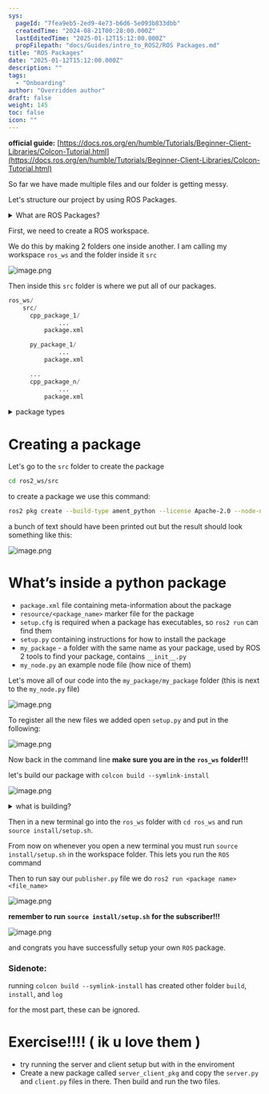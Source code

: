 ```yaml
---
sys:
  pageId: "7fea9eb5-2ed9-4e73-b6d6-5e093b833dbb"
  createdTime: "2024-08-21T00:28:00.000Z"
  lastEditedTime: "2025-01-12T15:12:00.000Z"
  propFilepath: "docs/Guides/intro_to_ROS2/ROS Packages.md"
title: "ROS Packages"
date: "2025-01-12T15:12:00.000Z"
description: ""
tags:
  - "Onboarding"
author: "Overridden author"
draft: false
weight: 145
toc: false
icon: ""
---
```


**official guide:** [https://docs.ros.org/en/humble/Tutorials/Beginner-Client-Libraries/Colcon-Tutorial.html](https://docs.ros.org/en/humble/Tutorials/Beginner-Client-Libraries/Colcon-Tutorial.html)

So far we have made multiple files and our folder is getting messy.

Let's structure our project by using ROS Packages.

<details>

<summary>What are ROS Packages?</summary>

ROS Packages are, as the name implies, packages of code that are highly sharable between ROS developers.

They consist of a folder, `package.xml` file, and source code

```python
      cpp_package_1/
		      ... imagine much code files here ..
          package.xml
```

</details>

First, we need to create a ROS workspace.

We do this by making 2 folders one inside another. I am calling my workspace `ros_ws` and the folder inside it `src`

![image.png](https://prod-files-secure.s3.us-west-2.amazonaws.com/d518164a-d88e-44d1-a4ee-3adb3bd8bce0/70706947-fd18-4537-a67b-e12946812d31/image.png?X-Amz-Algorithm=AWS4-HMAC-SHA256&X-Amz-Content-Sha256=UNSIGNED-PAYLOAD&X-Amz-Credential=ASIAZI2LB4664KUULKOZ%2F20250607%2Fus-west-2%2Fs3%2Faws4_request&X-Amz-Date=20250607T200831Z&X-Amz-Expires=3600&X-Amz-Security-Token=IQoJb3JpZ2luX2VjEKP%2F%2F%2F%2F%2F%2F%2F%2F%2F%2FwEaCXVzLXdlc3QtMiJGMEQCIB9MPP9%2BTGMd5PfRD15%2BbR7%2FzqBLwIVwTPelFz%2B%2BOqeSAiBSfajZEmd1s7tOVP5B9GQ9unwgVNzA7ODRacDmBZ%2Bzsir%2FAwh8EAAaDDYzNzQyMzE4MzgwNSIMvrhXL%2F4oEAhH8VJVKtwDScBLoVUabBmcpNLG%2BydPbOX0MNXLM%2BFKYp3C0KnPxqwQiVHRTc6fU%2FPvc1%2FX4f%2FMKCM3xaCf1fjtx4DyrwSm7xRDbzHdd1otQCePf5s7L2pikRoLsWwEI4%2B4BiirZgvIdqqFqX69fB5pSWRwT0E%2BEfnyGRxmum4GWbOLuZx3rousg5z61do4WN2VhfhoCXd63rSU%2FKtV2nsRr2ZbdSWBuCy6yIcD9Yxl%2FYF2DnkjU6kVxGuc2B0%2BOEypNrh6v1e0VtQsvKlIo8GQNppnoau9MemvVlsfcXQHDTKlU7Fm5Y201gqPjNQFpqUCb5NgjRTYDdj%2FE1ZHcGHF68XitPG30UxU2PMs%2F%2FZ7qe8uES8O%2FVl276CRHDmaKiNaC83Rl6tglChcDuHR2VmIzGH4JMrINZ6Bt8LO1iRQWn%2BWuXS5EuaQcULkP%2BvZWDRxKQjUzTPknn5S7MY%2BYPKCv7t%2Fj2smDdgvGXSzr0Q8AWFniQGfjhBT40DVC1QHs6hZ3kv7PwK3f39baKnAlxl%2F24WAclV12uXEFaaeNbMKMbiAV4CxurSkaqfBdw7B2V%2BySGNcLvrsCOfIMUbxNF3hEq1WJUEWoYBXCYGmm%2FGcmWxAbaJCzt92TkKmovNH%2BaTMKYQw9pWSwgY6pgGe4Yyg6ifX6HopPUjkVMJmCv3a6s998m0RaW7mK5n%2BMlB4GndQxCmmoy5obUGkJY7wY%2FTOYV1b7N3hs6yElSFGZtTm5eG%2FpyPFMp%2BmlxnxwdxpZPeAyM3NacXNy6lBHQ9h2cXvdBZQQDzNvnYpWjhJ0Tbcl75ONK64htIQvE5PK7vRRoyC%2FEd%2BaWFyaoCx470kjVkKKKAlF4KxRTPVFGUtun7BaUyr&X-Amz-Signature=3d2684373600474444f77742a4d8d64c43327a34b356b92a1ea02bd4740f576b&X-Amz-SignedHeaders=host&x-id=GetObject)

Then inside this `src` folder is where we put all of our packages.

```python
ros_ws/
    src/
      cpp_package_1/
		      ...
          package.xml

      py_package_1/
		      ...
          package.xml

      ...
      cpp_package_n/
		      ...
          package.xml

```

<details>

<summary>package types</summary>

packages can be either `C++` or python.

the intern file structure is different for each but for this guide we will stick to creating python packages

</details>

# Creating a package

Let's go to the `src` folder to create the package

```bash
cd ros2_ws/src
```

to create a package we use this command:

```bash
ros2 pkg create --build-type ament_python --license Apache-2.0 --node-name my_node my_package
```

a bunch of text should have been printed out but the result should look something like this:

![image.png](https://prod-files-secure.s3.us-west-2.amazonaws.com/d518164a-d88e-44d1-a4ee-3adb3bd8bce0/e6cf1e3f-8512-4a3e-b131-079f800bf3e8/image.png?X-Amz-Algorithm=AWS4-HMAC-SHA256&X-Amz-Content-Sha256=UNSIGNED-PAYLOAD&X-Amz-Credential=ASIAZI2LB4664KUULKOZ%2F20250607%2Fus-west-2%2Fs3%2Faws4_request&X-Amz-Date=20250607T200832Z&X-Amz-Expires=3600&X-Amz-Security-Token=IQoJb3JpZ2luX2VjEKP%2F%2F%2F%2F%2F%2F%2F%2F%2F%2FwEaCXVzLXdlc3QtMiJGMEQCIB9MPP9%2BTGMd5PfRD15%2BbR7%2FzqBLwIVwTPelFz%2B%2BOqeSAiBSfajZEmd1s7tOVP5B9GQ9unwgVNzA7ODRacDmBZ%2Bzsir%2FAwh8EAAaDDYzNzQyMzE4MzgwNSIMvrhXL%2F4oEAhH8VJVKtwDScBLoVUabBmcpNLG%2BydPbOX0MNXLM%2BFKYp3C0KnPxqwQiVHRTc6fU%2FPvc1%2FX4f%2FMKCM3xaCf1fjtx4DyrwSm7xRDbzHdd1otQCePf5s7L2pikRoLsWwEI4%2B4BiirZgvIdqqFqX69fB5pSWRwT0E%2BEfnyGRxmum4GWbOLuZx3rousg5z61do4WN2VhfhoCXd63rSU%2FKtV2nsRr2ZbdSWBuCy6yIcD9Yxl%2FYF2DnkjU6kVxGuc2B0%2BOEypNrh6v1e0VtQsvKlIo8GQNppnoau9MemvVlsfcXQHDTKlU7Fm5Y201gqPjNQFpqUCb5NgjRTYDdj%2FE1ZHcGHF68XitPG30UxU2PMs%2F%2FZ7qe8uES8O%2FVl276CRHDmaKiNaC83Rl6tglChcDuHR2VmIzGH4JMrINZ6Bt8LO1iRQWn%2BWuXS5EuaQcULkP%2BvZWDRxKQjUzTPknn5S7MY%2BYPKCv7t%2Fj2smDdgvGXSzr0Q8AWFniQGfjhBT40DVC1QHs6hZ3kv7PwK3f39baKnAlxl%2F24WAclV12uXEFaaeNbMKMbiAV4CxurSkaqfBdw7B2V%2BySGNcLvrsCOfIMUbxNF3hEq1WJUEWoYBXCYGmm%2FGcmWxAbaJCzt92TkKmovNH%2BaTMKYQw9pWSwgY6pgGe4Yyg6ifX6HopPUjkVMJmCv3a6s998m0RaW7mK5n%2BMlB4GndQxCmmoy5obUGkJY7wY%2FTOYV1b7N3hs6yElSFGZtTm5eG%2FpyPFMp%2BmlxnxwdxpZPeAyM3NacXNy6lBHQ9h2cXvdBZQQDzNvnYpWjhJ0Tbcl75ONK64htIQvE5PK7vRRoyC%2FEd%2BaWFyaoCx470kjVkKKKAlF4KxRTPVFGUtun7BaUyr&X-Amz-Signature=8b3c7392f78086fd02fd1263c3f5371324825d77c97b68bb639ca97ce0d4ff4e&X-Amz-SignedHeaders=host&x-id=GetObject)

# What’s inside a python package

- `package.xml` file containing meta-information about the package
- `resource/<package_name>` marker file for the package
- `setup.cfg` is required when a package has executables, so `ros2 run` can find them
- `setup.py` containing instructions for how to install the package
- `my_package` - a folder with the same name as your package, used by ROS 2 tools to find your package, contains `__init__.py`
- `my_node.py` an example node file (how nice of them)

Let's move all of our code into the `my_package/my_package` folder (this is next to the `my_node.py` file)

![image.png](https://prod-files-secure.s3.us-west-2.amazonaws.com/d518164a-d88e-44d1-a4ee-3adb3bd8bce0/9ce58f11-0da9-4d3e-b86d-506a9685d378/image.png?X-Amz-Algorithm=AWS4-HMAC-SHA256&X-Amz-Content-Sha256=UNSIGNED-PAYLOAD&X-Amz-Credential=ASIAZI2LB4664KUULKOZ%2F20250607%2Fus-west-2%2Fs3%2Faws4_request&X-Amz-Date=20250607T200832Z&X-Amz-Expires=3600&X-Amz-Security-Token=IQoJb3JpZ2luX2VjEKP%2F%2F%2F%2F%2F%2F%2F%2F%2F%2FwEaCXVzLXdlc3QtMiJGMEQCIB9MPP9%2BTGMd5PfRD15%2BbR7%2FzqBLwIVwTPelFz%2B%2BOqeSAiBSfajZEmd1s7tOVP5B9GQ9unwgVNzA7ODRacDmBZ%2Bzsir%2FAwh8EAAaDDYzNzQyMzE4MzgwNSIMvrhXL%2F4oEAhH8VJVKtwDScBLoVUabBmcpNLG%2BydPbOX0MNXLM%2BFKYp3C0KnPxqwQiVHRTc6fU%2FPvc1%2FX4f%2FMKCM3xaCf1fjtx4DyrwSm7xRDbzHdd1otQCePf5s7L2pikRoLsWwEI4%2B4BiirZgvIdqqFqX69fB5pSWRwT0E%2BEfnyGRxmum4GWbOLuZx3rousg5z61do4WN2VhfhoCXd63rSU%2FKtV2nsRr2ZbdSWBuCy6yIcD9Yxl%2FYF2DnkjU6kVxGuc2B0%2BOEypNrh6v1e0VtQsvKlIo8GQNppnoau9MemvVlsfcXQHDTKlU7Fm5Y201gqPjNQFpqUCb5NgjRTYDdj%2FE1ZHcGHF68XitPG30UxU2PMs%2F%2FZ7qe8uES8O%2FVl276CRHDmaKiNaC83Rl6tglChcDuHR2VmIzGH4JMrINZ6Bt8LO1iRQWn%2BWuXS5EuaQcULkP%2BvZWDRxKQjUzTPknn5S7MY%2BYPKCv7t%2Fj2smDdgvGXSzr0Q8AWFniQGfjhBT40DVC1QHs6hZ3kv7PwK3f39baKnAlxl%2F24WAclV12uXEFaaeNbMKMbiAV4CxurSkaqfBdw7B2V%2BySGNcLvrsCOfIMUbxNF3hEq1WJUEWoYBXCYGmm%2FGcmWxAbaJCzt92TkKmovNH%2BaTMKYQw9pWSwgY6pgGe4Yyg6ifX6HopPUjkVMJmCv3a6s998m0RaW7mK5n%2BMlB4GndQxCmmoy5obUGkJY7wY%2FTOYV1b7N3hs6yElSFGZtTm5eG%2FpyPFMp%2BmlxnxwdxpZPeAyM3NacXNy6lBHQ9h2cXvdBZQQDzNvnYpWjhJ0Tbcl75ONK64htIQvE5PK7vRRoyC%2FEd%2BaWFyaoCx470kjVkKKKAlF4KxRTPVFGUtun7BaUyr&X-Amz-Signature=627bbc29ae867602539d655d6ad0157401a13668c821f0e0146e9b4bc76258e0&X-Amz-SignedHeaders=host&x-id=GetObject)

To register all the new files we added open `setup.py` and put in the following:

![image.png](https://prod-files-secure.s3.us-west-2.amazonaws.com/d518164a-d88e-44d1-a4ee-3adb3bd8bce0/1cd7c262-4cae-4496-9d75-c178537d24a2/image.png?X-Amz-Algorithm=AWS4-HMAC-SHA256&X-Amz-Content-Sha256=UNSIGNED-PAYLOAD&X-Amz-Credential=ASIAZI2LB4664KUULKOZ%2F20250607%2Fus-west-2%2Fs3%2Faws4_request&X-Amz-Date=20250607T200832Z&X-Amz-Expires=3600&X-Amz-Security-Token=IQoJb3JpZ2luX2VjEKP%2F%2F%2F%2F%2F%2F%2F%2F%2F%2FwEaCXVzLXdlc3QtMiJGMEQCIB9MPP9%2BTGMd5PfRD15%2BbR7%2FzqBLwIVwTPelFz%2B%2BOqeSAiBSfajZEmd1s7tOVP5B9GQ9unwgVNzA7ODRacDmBZ%2Bzsir%2FAwh8EAAaDDYzNzQyMzE4MzgwNSIMvrhXL%2F4oEAhH8VJVKtwDScBLoVUabBmcpNLG%2BydPbOX0MNXLM%2BFKYp3C0KnPxqwQiVHRTc6fU%2FPvc1%2FX4f%2FMKCM3xaCf1fjtx4DyrwSm7xRDbzHdd1otQCePf5s7L2pikRoLsWwEI4%2B4BiirZgvIdqqFqX69fB5pSWRwT0E%2BEfnyGRxmum4GWbOLuZx3rousg5z61do4WN2VhfhoCXd63rSU%2FKtV2nsRr2ZbdSWBuCy6yIcD9Yxl%2FYF2DnkjU6kVxGuc2B0%2BOEypNrh6v1e0VtQsvKlIo8GQNppnoau9MemvVlsfcXQHDTKlU7Fm5Y201gqPjNQFpqUCb5NgjRTYDdj%2FE1ZHcGHF68XitPG30UxU2PMs%2F%2FZ7qe8uES8O%2FVl276CRHDmaKiNaC83Rl6tglChcDuHR2VmIzGH4JMrINZ6Bt8LO1iRQWn%2BWuXS5EuaQcULkP%2BvZWDRxKQjUzTPknn5S7MY%2BYPKCv7t%2Fj2smDdgvGXSzr0Q8AWFniQGfjhBT40DVC1QHs6hZ3kv7PwK3f39baKnAlxl%2F24WAclV12uXEFaaeNbMKMbiAV4CxurSkaqfBdw7B2V%2BySGNcLvrsCOfIMUbxNF3hEq1WJUEWoYBXCYGmm%2FGcmWxAbaJCzt92TkKmovNH%2BaTMKYQw9pWSwgY6pgGe4Yyg6ifX6HopPUjkVMJmCv3a6s998m0RaW7mK5n%2BMlB4GndQxCmmoy5obUGkJY7wY%2FTOYV1b7N3hs6yElSFGZtTm5eG%2FpyPFMp%2BmlxnxwdxpZPeAyM3NacXNy6lBHQ9h2cXvdBZQQDzNvnYpWjhJ0Tbcl75ONK64htIQvE5PK7vRRoyC%2FEd%2BaWFyaoCx470kjVkKKKAlF4KxRTPVFGUtun7BaUyr&X-Amz-Signature=b4bb0b5ddbe7c1f448795771ef03ccb7463635abd86a7c65b9896e8421829202&X-Amz-SignedHeaders=host&x-id=GetObject)

Now back in the command line **make sure you are in the** **`ros_ws`** **folder!!!**

let's build our package with `colcon build --symlink-install`

![image.png](https://prod-files-secure.s3.us-west-2.amazonaws.com/d518164a-d88e-44d1-a4ee-3adb3bd8bce0/2f2a0d27-b173-48fd-b189-5f5c0ce65619/image.png?X-Amz-Algorithm=AWS4-HMAC-SHA256&X-Amz-Content-Sha256=UNSIGNED-PAYLOAD&X-Amz-Credential=ASIAZI2LB4664KUULKOZ%2F20250607%2Fus-west-2%2Fs3%2Faws4_request&X-Amz-Date=20250607T200832Z&X-Amz-Expires=3600&X-Amz-Security-Token=IQoJb3JpZ2luX2VjEKP%2F%2F%2F%2F%2F%2F%2F%2F%2F%2FwEaCXVzLXdlc3QtMiJGMEQCIB9MPP9%2BTGMd5PfRD15%2BbR7%2FzqBLwIVwTPelFz%2B%2BOqeSAiBSfajZEmd1s7tOVP5B9GQ9unwgVNzA7ODRacDmBZ%2Bzsir%2FAwh8EAAaDDYzNzQyMzE4MzgwNSIMvrhXL%2F4oEAhH8VJVKtwDScBLoVUabBmcpNLG%2BydPbOX0MNXLM%2BFKYp3C0KnPxqwQiVHRTc6fU%2FPvc1%2FX4f%2FMKCM3xaCf1fjtx4DyrwSm7xRDbzHdd1otQCePf5s7L2pikRoLsWwEI4%2B4BiirZgvIdqqFqX69fB5pSWRwT0E%2BEfnyGRxmum4GWbOLuZx3rousg5z61do4WN2VhfhoCXd63rSU%2FKtV2nsRr2ZbdSWBuCy6yIcD9Yxl%2FYF2DnkjU6kVxGuc2B0%2BOEypNrh6v1e0VtQsvKlIo8GQNppnoau9MemvVlsfcXQHDTKlU7Fm5Y201gqPjNQFpqUCb5NgjRTYDdj%2FE1ZHcGHF68XitPG30UxU2PMs%2F%2FZ7qe8uES8O%2FVl276CRHDmaKiNaC83Rl6tglChcDuHR2VmIzGH4JMrINZ6Bt8LO1iRQWn%2BWuXS5EuaQcULkP%2BvZWDRxKQjUzTPknn5S7MY%2BYPKCv7t%2Fj2smDdgvGXSzr0Q8AWFniQGfjhBT40DVC1QHs6hZ3kv7PwK3f39baKnAlxl%2F24WAclV12uXEFaaeNbMKMbiAV4CxurSkaqfBdw7B2V%2BySGNcLvrsCOfIMUbxNF3hEq1WJUEWoYBXCYGmm%2FGcmWxAbaJCzt92TkKmovNH%2BaTMKYQw9pWSwgY6pgGe4Yyg6ifX6HopPUjkVMJmCv3a6s998m0RaW7mK5n%2BMlB4GndQxCmmoy5obUGkJY7wY%2FTOYV1b7N3hs6yElSFGZtTm5eG%2FpyPFMp%2BmlxnxwdxpZPeAyM3NacXNy6lBHQ9h2cXvdBZQQDzNvnYpWjhJ0Tbcl75ONK64htIQvE5PK7vRRoyC%2FEd%2BaWFyaoCx470kjVkKKKAlF4KxRTPVFGUtun7BaUyr&X-Amz-Signature=edfb065e8b1a6784b0fa87793173133d03c0d4ffb64b99479e8c68cd98daa84e&X-Amz-SignedHeaders=host&x-id=GetObject)

<details>

<summary>what is building?</summary>

if you are a CS major at Rose-Hulman you will learn the answer to this in CSSE132

but TLDR; is it combines all the code files into one program that can be run easily 

</details>

Then in a new terminal go into the `ros_ws` folder with `cd ros_ws` and run `source install/setup.sh`. 

From now on whenever you open a new terminal you must run `source install/setup.sh` in the workspace folder. This lets you run the `ROS` command

Then to run say our `publisher.py` file we do `ros2 run <package name> <file_name>`

![image.png](https://prod-files-secure.s3.us-west-2.amazonaws.com/d518164a-d88e-44d1-a4ee-3adb3bd8bce0/4f4b1219-3a44-4632-aa0a-ce3471699f59/image.png?X-Amz-Algorithm=AWS4-HMAC-SHA256&X-Amz-Content-Sha256=UNSIGNED-PAYLOAD&X-Amz-Credential=ASIAZI2LB4664KUULKOZ%2F20250607%2Fus-west-2%2Fs3%2Faws4_request&X-Amz-Date=20250607T200832Z&X-Amz-Expires=3600&X-Amz-Security-Token=IQoJb3JpZ2luX2VjEKP%2F%2F%2F%2F%2F%2F%2F%2F%2F%2FwEaCXVzLXdlc3QtMiJGMEQCIB9MPP9%2BTGMd5PfRD15%2BbR7%2FzqBLwIVwTPelFz%2B%2BOqeSAiBSfajZEmd1s7tOVP5B9GQ9unwgVNzA7ODRacDmBZ%2Bzsir%2FAwh8EAAaDDYzNzQyMzE4MzgwNSIMvrhXL%2F4oEAhH8VJVKtwDScBLoVUabBmcpNLG%2BydPbOX0MNXLM%2BFKYp3C0KnPxqwQiVHRTc6fU%2FPvc1%2FX4f%2FMKCM3xaCf1fjtx4DyrwSm7xRDbzHdd1otQCePf5s7L2pikRoLsWwEI4%2B4BiirZgvIdqqFqX69fB5pSWRwT0E%2BEfnyGRxmum4GWbOLuZx3rousg5z61do4WN2VhfhoCXd63rSU%2FKtV2nsRr2ZbdSWBuCy6yIcD9Yxl%2FYF2DnkjU6kVxGuc2B0%2BOEypNrh6v1e0VtQsvKlIo8GQNppnoau9MemvVlsfcXQHDTKlU7Fm5Y201gqPjNQFpqUCb5NgjRTYDdj%2FE1ZHcGHF68XitPG30UxU2PMs%2F%2FZ7qe8uES8O%2FVl276CRHDmaKiNaC83Rl6tglChcDuHR2VmIzGH4JMrINZ6Bt8LO1iRQWn%2BWuXS5EuaQcULkP%2BvZWDRxKQjUzTPknn5S7MY%2BYPKCv7t%2Fj2smDdgvGXSzr0Q8AWFniQGfjhBT40DVC1QHs6hZ3kv7PwK3f39baKnAlxl%2F24WAclV12uXEFaaeNbMKMbiAV4CxurSkaqfBdw7B2V%2BySGNcLvrsCOfIMUbxNF3hEq1WJUEWoYBXCYGmm%2FGcmWxAbaJCzt92TkKmovNH%2BaTMKYQw9pWSwgY6pgGe4Yyg6ifX6HopPUjkVMJmCv3a6s998m0RaW7mK5n%2BMlB4GndQxCmmoy5obUGkJY7wY%2FTOYV1b7N3hs6yElSFGZtTm5eG%2FpyPFMp%2BmlxnxwdxpZPeAyM3NacXNy6lBHQ9h2cXvdBZQQDzNvnYpWjhJ0Tbcl75ONK64htIQvE5PK7vRRoyC%2FEd%2BaWFyaoCx470kjVkKKKAlF4KxRTPVFGUtun7BaUyr&X-Amz-Signature=f4468e401d5f32bc274352c0f0d8bd3f2296aefdc3b7b94773e82d3662d677eb&X-Amz-SignedHeaders=host&x-id=GetObject)

**remember to run** **`source install/setup.sh`** **for the subscriber!!!**

![image.png](https://prod-files-secure.s3.us-west-2.amazonaws.com/d518164a-d88e-44d1-a4ee-3adb3bd8bce0/02121119-dad4-49ec-8356-c956108b4243/image.png?X-Amz-Algorithm=AWS4-HMAC-SHA256&X-Amz-Content-Sha256=UNSIGNED-PAYLOAD&X-Amz-Credential=ASIAZI2LB4664KUULKOZ%2F20250607%2Fus-west-2%2Fs3%2Faws4_request&X-Amz-Date=20250607T200832Z&X-Amz-Expires=3600&X-Amz-Security-Token=IQoJb3JpZ2luX2VjEKP%2F%2F%2F%2F%2F%2F%2F%2F%2F%2FwEaCXVzLXdlc3QtMiJGMEQCIB9MPP9%2BTGMd5PfRD15%2BbR7%2FzqBLwIVwTPelFz%2B%2BOqeSAiBSfajZEmd1s7tOVP5B9GQ9unwgVNzA7ODRacDmBZ%2Bzsir%2FAwh8EAAaDDYzNzQyMzE4MzgwNSIMvrhXL%2F4oEAhH8VJVKtwDScBLoVUabBmcpNLG%2BydPbOX0MNXLM%2BFKYp3C0KnPxqwQiVHRTc6fU%2FPvc1%2FX4f%2FMKCM3xaCf1fjtx4DyrwSm7xRDbzHdd1otQCePf5s7L2pikRoLsWwEI4%2B4BiirZgvIdqqFqX69fB5pSWRwT0E%2BEfnyGRxmum4GWbOLuZx3rousg5z61do4WN2VhfhoCXd63rSU%2FKtV2nsRr2ZbdSWBuCy6yIcD9Yxl%2FYF2DnkjU6kVxGuc2B0%2BOEypNrh6v1e0VtQsvKlIo8GQNppnoau9MemvVlsfcXQHDTKlU7Fm5Y201gqPjNQFpqUCb5NgjRTYDdj%2FE1ZHcGHF68XitPG30UxU2PMs%2F%2FZ7qe8uES8O%2FVl276CRHDmaKiNaC83Rl6tglChcDuHR2VmIzGH4JMrINZ6Bt8LO1iRQWn%2BWuXS5EuaQcULkP%2BvZWDRxKQjUzTPknn5S7MY%2BYPKCv7t%2Fj2smDdgvGXSzr0Q8AWFniQGfjhBT40DVC1QHs6hZ3kv7PwK3f39baKnAlxl%2F24WAclV12uXEFaaeNbMKMbiAV4CxurSkaqfBdw7B2V%2BySGNcLvrsCOfIMUbxNF3hEq1WJUEWoYBXCYGmm%2FGcmWxAbaJCzt92TkKmovNH%2BaTMKYQw9pWSwgY6pgGe4Yyg6ifX6HopPUjkVMJmCv3a6s998m0RaW7mK5n%2BMlB4GndQxCmmoy5obUGkJY7wY%2FTOYV1b7N3hs6yElSFGZtTm5eG%2FpyPFMp%2BmlxnxwdxpZPeAyM3NacXNy6lBHQ9h2cXvdBZQQDzNvnYpWjhJ0Tbcl75ONK64htIQvE5PK7vRRoyC%2FEd%2BaWFyaoCx470kjVkKKKAlF4KxRTPVFGUtun7BaUyr&X-Amz-Signature=d89a0f7145ca49950ba73e0a79ae1304de774800f6fa049a13d882edbcf4f2d5&X-Amz-SignedHeaders=host&x-id=GetObject)

and congrats you have successfully setup your own `ROS` package.

### Sidenote:

running `colcon build --symlink-install` has created other folder `build`, `install`, and `log`

for the most part, these can be ignored.

# Exercise!!!! ( ik u love them )

- try running the server and client setup but with in the enviroment
- Create a new package called `server_client_pkg` and copy the `server.py` and `client.py` files in there. Then build and run the two files.
